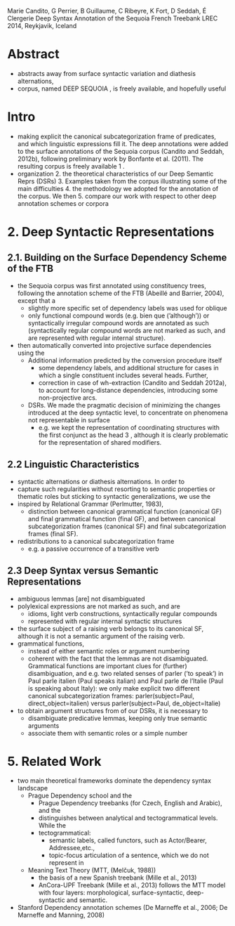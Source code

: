 Marie Candito, G Perrier, B Guillaume, C Ribeyre, K Fort, D Seddah, É Clergerie
Deep Syntax Annotation of the Sequoia French Treebank
LREC 2014, Reykjavik, Iceland

# Abstract

* abstracts away from surface syntactic variation and diathesis alternations,
* corpus, named DEEP SEQUOIA , is freely available, and hopefully useful 

# Intro

* making explicit the canonical subcategorization frame of predicates, and
  which linguistic expressions fill it. The deep annotations were added to
  the surface annotations of the Sequoia corpus (Candito and Seddah,
  2012b), following preliminary work by Bonfante et al.  (2011). The resulting
  corpus is freely available 1 .  
* organization
  2. the theoretical characteristics of our Deep Semantic Reprs (DSRs)
  3. Examples taken from the corpus illustrating some of the main difficulties
  4. the methodology we adopted for the annotation of the corpus. We then
  5. compare our work with respect to other deep annotation schemes or corpora

# 2. Deep Syntactic Representations

## 2.1.  Building on the Surface Dependency Scheme of the FTB

* the Sequoia corpus was first annotated using constituency trees, following
  the annotation scheme of the FTB (Abeillé and Barrier, 2004), except that a
  * slightly more specific set of dependency labels was used for oblique
  * only functional compound words (e.g. bien que (’although’)) or
    syntactically irregular compound words are annotated as such (syntactically
    regular compound words are not marked as such, and are represented with
    regular internal structure).
* then automatically converted into projective surface dependencies using the
  * Additional information predicted by the conversion procedure itself
    * some dependency labels, and additional structure for cases in which a
      single constituent includes several heads. Further, 
    * correction in case of wh-extraction (Candito and Seddah 2012a), to
      account for long-distance dependencies, introducing some non-projective
      arcs.
  * DSRs. We made the pragmatic decision of minimizing the changes introduced
    at the deep syntactic level, to concentrate on phenomena not
    representable in surface
    * e.g. we kept the representation of coordinating structures with the first
      conjunct as the head 3 , although it is clearly problematic for the
      representation of shared modifiers.

## 2.2 Linguistic Characteristics

* syntactic alternations or diathesis alternations. In order to 
* capture such regularities without resorting to semantic properties or
  thematic roles but sticking to syntactic generalizations, we use the
* inspired by Relational Grammar (Perlmutter, 1983), 
  * distinction between canonical grammatical function (canonical GF) and final
    grammatical function (final GF), and between canonical subcategorization
    frames (canonical SF) and final subcategorization frames (final SF).
* redistributions to a canonical subcategorization frame
  * e.g. a passive occurrence of a transitive verb

## 2.3 Deep Syntax versus Semantic Representations

* ambiguous lemmas [are] not disambiguated
* polylexical expressions  are not marked as such, and are 
  * idioms, light verb constructions, syntactically regular compounds
  * represented with regular internal syntactic structures
* the surface subject of a raising verb belongs to its canonical SF, although
  it is not a semantic argument of the raising verb.
* grammatical functions, 
  * instead of either semantic roles or argument numbering 
  * coherent with the fact that the lemmas are not disambiguated. 
    Grammatical functions are important clues for (further) disambiguation, and
    e.g. two related senses of parler (’to speak’) in 
      Paul parle italien (Paul speaks italian) and 
      Paul parle de l’Italie (Paul is speaking about Italy): 
    we only make explicit two different canonical subcategorization frames:
      parler(subject=Paul, direct_object=italien) versus 
      parler(subject=Paul, de_object=Italie)
* to obtain argument structures from of our DSRs, it is necessary to
  * disambiguate predicative lemmas, keeping only true semantic arguments
  * associate them with semantic roles or a simple number

# 5. Related Work

* two main theoretical frameworks dominate the dependency syntax landscape
  * Prague Dependency school and the 
    * Prague Dependency treebanks (for Czech, English and Arabic), and the
    * distinguishes between analytical and tectogrammatical levels. While the
    * tectogrammatical: 
      * semantic labels, called functors, such as Actor/Bearer, Addressee,etc.,
      * topic-focus articulation of a sentence, which we do not represent in
  * Meaning Text Theory (MTT, (Melčuk, 1988))
    * the basis of a new Spanish treebank (Mille et al., 2013)
    * AnCora-UPF Treebank (Mille et al., 2013) follows the MTT model with four
      layers: morphological, surface-syntactic, deep-syntactic and semantic.
* Stanford Dependency annotation schemes 
  (De Marneffe et al., 2006; De Marneffe and Manning, 2008)
